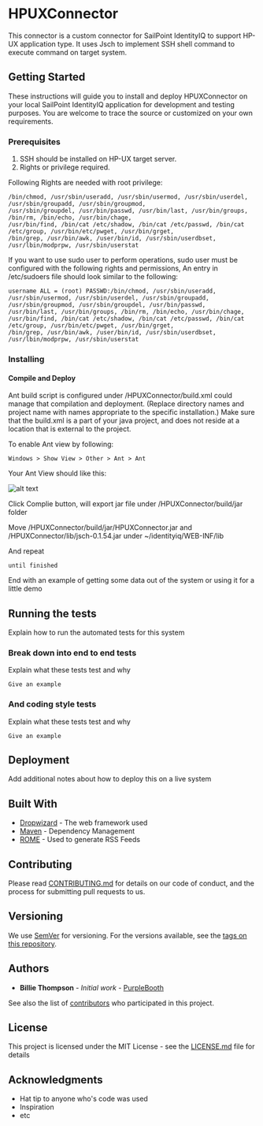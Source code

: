 # HPUXConnector

This connector is a custom connector for SailPoint IdentityIQ to support HP-UX application type. It uses Jsch to implement SSH shell command 
to execute command on target system. 

## Getting Started

These instructions will guide you to install and deploy HPUXConnector on your local SailPoint IdentityIQ application for development and testing purposes. 
You are welcome to trace the source or customized on your own requirements.

### Prerequisites

1. SSH should be installed on HP-UX target server.
2. Rights or privilege required.

Following Rights are needed with root privilege:

```
/bin/chmod, /usr/sbin/useradd, /usr/sbin/usermod, /usr/sbin/userdel, /usr/sbin/groupadd, /usr/sbin/groupmod,
/usr/sbin/groupdel, /usr/bin/passwd, /usr/bin/last, /usr/bin/groups, /bin/rm, /bin/echo, /usr/bin/chage,
/usr/bin/find, /bin/cat /etc/shadow, /bin/cat /etc/passwd, /bin/cat /etc/group, /usr/bin/etc/pwget, /usr/bin/grget, 
/bin/grep, /usr/bin/awk, /user/bin/id, /usr/sbin/userdbset, /usr/lbin/modprpw, /usr/sbin/userstat
```

If you want to use sudo user to perform operations, sudo user must be configured with the following rights and permissions,
An entry in /etc/sudoers file should look similar to the following:

```
username ALL = (root) PASSWD:/bin/chmod, /usr/sbin/useradd, /usr/sbin/usermod, /usr/sbin/userdel, /usr/sbin/groupadd,
/usr/sbin/groupmod, /usr/sbin/groupdel, /usr/bin/passwd, /usr/bin/last, /usr/bin/groups, /bin/rm, /bin/echo, /usr/bin/chage,
/usr/bin/find, /bin/cat /etc/shadow, /bin/cat /etc/passwd, /bin/cat /etc/group, /usr/bin/etc/pwget, /usr/bin/grget, 
/bin/grep, /usr/bin/awk, /user/bin/id, /usr/sbin/userdbset, /usr/lbin/modprpw, /usr/sbin/userstat
```
### Installing

#### Compile and Deploy


Ant build script is configured under /HPUXConnector/build.xml could manage that compilation and deployment. 
(Replace directory names and project name with names appropriate to the specific installation.)
Make sure that the build.xml is a part of your java project, and does not reside at a location that is external to the project.

To enable Ant view by following:

```
Windows > Show View > Other > Ant > Ant
```
Your Ant View should like this:

![alt text](https://github.com/mike818148/HPUXConnector/blob/master/HPUXConnectorAnt.PNG "Logo Title Text 1")

Click Complie button, will export jar file under /HPUXConnector/build/jar folder

Move /HPUXConnector/build/jar/HPUXConnector.jar and /HPUXConnector/lib/jsch-0.1.54.jar under ~/identityiq/WEB-INF/lib

And repeat

```
until finished
```

End with an example of getting some data out of the system or using it for a little demo

## Running the tests

Explain how to run the automated tests for this system

### Break down into end to end tests

Explain what these tests test and why

```
Give an example
```

### And coding style tests

Explain what these tests test and why

```
Give an example
```

## Deployment

Add additional notes about how to deploy this on a live system

## Built With

* [Dropwizard](http://www.dropwizard.io/1.0.2/docs/) - The web framework used
* [Maven](https://maven.apache.org/) - Dependency Management
* [ROME](https://rometools.github.io/rome/) - Used to generate RSS Feeds

## Contributing

Please read [CONTRIBUTING.md](https://gist.github.com/PurpleBooth/b24679402957c63ec426) for details on our code of conduct, and the process for submitting pull requests to us.

## Versioning

We use [SemVer](http://semver.org/) for versioning. For the versions available, see the [tags on this repository](https://github.com/your/project/tags). 

## Authors

* **Billie Thompson** - *Initial work* - [PurpleBooth](https://github.com/PurpleBooth)

See also the list of [contributors](https://github.com/your/project/contributors) who participated in this project.

## License

This project is licensed under the MIT License - see the [LICENSE.md](LICENSE.md) file for details

## Acknowledgments

* Hat tip to anyone who's code was used
* Inspiration
* etc
